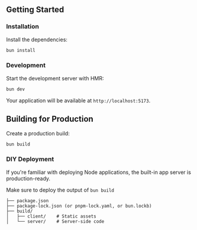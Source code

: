 ## Getting Started

### Installation

Install the dependencies:

```bash
bun install
```

### Development

Start the development server with HMR:

```bash
bun dev
```

Your application will be available at `http://localhost:5173`.

## Building for Production

Create a production build:

```bash
bun build
```

### DIY Deployment

If you're familiar with deploying Node applications, the built-in app server is production-ready.

Make sure to deploy the output of `bun build`

```
├── package.json
├── package-lock.json (or pnpm-lock.yaml, or bun.lockb)
├── build/
│   ├── client/    # Static assets
│   └── server/    # Server-side code
```
